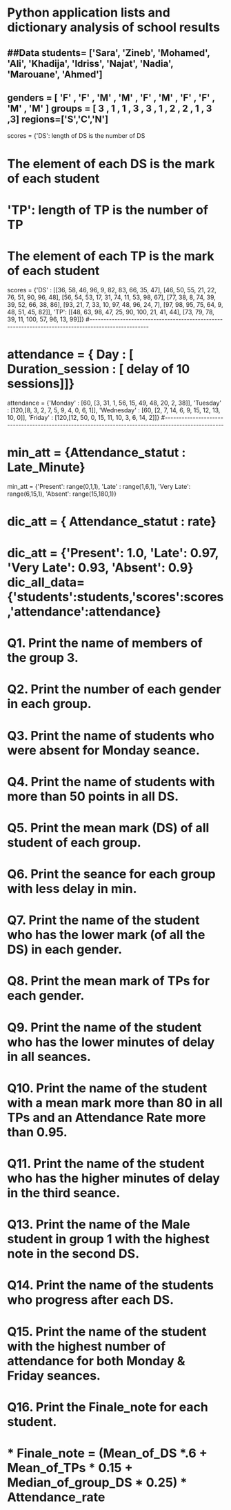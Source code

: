 # Python application lists and dictionary analysis of school results
##Data
students= ['Sara', 'Zineb', 'Mohamed', 'Ali', 'Khadija', 'Idriss', 'Najat', 'Nadia', 'Marouane', 'Ahmed']
---------------------------------------------------------------------------------------------------
genders  = [   'F'   ,   'F' ,  'M'  ,   'M' ,  'F'  ,    'M'  ,  'F'   ,   'F'  ,  'M'  ,  'M' ]
groups  = [    3    ,    1  ,   1   ,    3  ,   3   ,     1   ,   2    ,    2   ,   1   ,   3 ,3]
regions=['S','C','N']
---------------------------------------------------------------------------------------------------
scores   = {'DS': length of DS is the number of DS
#                  The element of each DS is the mark of each student
#           'TP': length of TP is the number of TP
#                  The element of each TP is the mark of each student
scores   = {'DS' : [[36, 58, 46, 96, 9, 82, 83, 66, 35, 47],
                   [46, 50, 55, 21, 22, 76, 51, 90, 96, 48],
                   [56, 54, 53, 17, 31, 74, 11, 53, 98, 67],
                   [77, 38, 8, 74, 39, 39, 52, 66, 38, 86],
                   [93, 21, 7, 33, 10, 97, 48, 96, 24, 7],
                   [97, 98, 95, 75, 64, 9, 48, 51, 45, 82]],
           'TP': [[48, 63, 98, 47, 25, 90, 100, 21, 41, 44],
                  [73, 79, 78, 39, 11, 100, 57, 96, 13, 99]]}
#---------------------------------------------------------------------------------------------------
# attendance = { Day : [ Duration_session : [ delay of 10 sessions]]}
attendance = {'Monday'    : [60, [3, 31, 1, 56, 15, 49, 48, 20, 2, 38]],
              'Tuesday'   : [120,[8, 3, 2, 7, 5, 9, 4, 0, 6, 1]],
              'Wednesday' : [60, [2, 7, 14, 6, 9, 15, 12, 13, 10, 0]],
              'Friday'    : [120,[12, 50, 0, 15, 11, 10, 3, 6, 14, 2]]}
#---------------------------------------------------------------------------------------------------
# min_att = {Attendance_statut : Late_Minute}
min_att = {'Present': range(0,1,1), 'Late' : range(1,6,1), 'Very Late': range(6,15,1), 'Absent': range(15,180,1)} 
# dic_att = { Attendance_statut : rate}
dic_att = {'Present': 1.0, 'Late': 0.97, 'Very Late': 0.93, 'Absent': 0.9} 
dic_all_data={'students':students,'scores':scores,'attendance':attendance}
===========================================================================
# Q1. Print the name of members of the group 3.
# Q2. Print the number of each gender in each group.
# Q3. Print the name of students who were absent for Monday seance.
# Q4. Print the name of students with more than 50 points in all DS.
# Q5. Print the mean mark (DS) of all student of each group.
# Q6. Print the seance for each group with less delay in min.
# Q7. Print the name of the student who has the lower mark (of all the DS) in each gender. 
# Q8. Print the mean mark of TPs for each gender.
# Q9. Print the name of the student who has the lower minutes of delay in all seances.
# Q10. Print the name of  the student with a mean mark more than 80 in all TPs and an Attendance Rate more than 0.95.
# Q11. Print the name of the student who has the higher minutes of delay in the third seance.
# Q13. Print the name of the Male student in group 1 with the highest note in the second DS.
# Q14. Print the name of the students who progress after each DS.
# Q15. Print the name of the student with the highest number of attendance for both Monday & Friday seances.
# Q16. Print the Finale_note for each student.
#  * Finale_note = (Mean_of_DS *.6 + Mean_of_TPs * 0.15 + Median_of_group_DS * 0.25) * Attendance_rate
